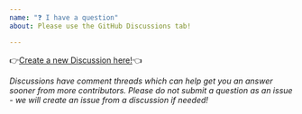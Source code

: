 ```yaml
---
name: "❓ I have a question"
about: Please use the GitHub Discussions tab!

---
```


👉[Create a new Discussion here!](https://github.com/argoproj-labs/hera/discussions/new/choose)👈

_Discussions have comment threads which can help get you an answer sooner from more contributors. Please do not submit a question as an issue - we will create an issue from a discussion if needed!_
